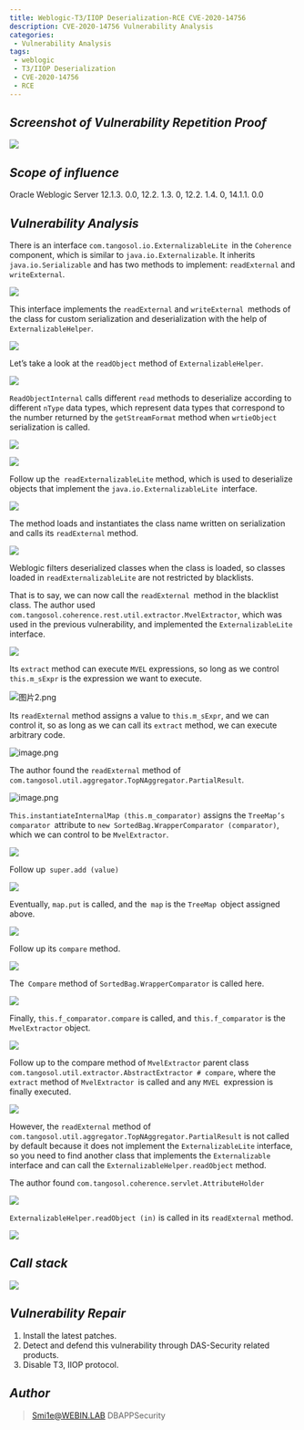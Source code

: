 ```yaml
---
title: Weblogic-T3/IIOP Deserialization-RCE CVE-2020-14756
description: CVE-2020-14756 Vulnerability Analysis
categories:
 - Vulnerability Analysis
tags:
 - weblogic
 - T3/IIOP Deserialization
 - CVE-2020-14756
 - RCE
---
```


## ***Screenshot of Vulnerability Repetition Proof***


![]({{site.url}}/upload/2021-01-27-CVE-2020-14756/1.png)

## ***Scope of influence***
Oracle Weblogic Server 12.1.3. 0.0, 12.2. 1.3. 0, 12.2. 1.4. 0, 14.1.1. 0.0

## ***Vulnerability Analysis***
There is an interface `com.tangosol.io.ExternalizableLite `in the `Coherence` component, which is similar to `java.io.Externalizable`. It inherits `java.io.Serializable` and has two methods to implement: `readExternal` and `writeExternal`.

![]({{site.url}}/upload/2021-01-27-CVE-2020-14756/2.png)

This interface implements the `readExternal` and `writeExternal `methods of the class for custom serialization and deserialization with the help of `ExternalizableHelper`.

![]({{site.url}}/upload/2021-01-27-CVE-2020-14756/3.png)

Let’s take a look at the `readObject` method of `ExternalizableHelper`.

![]({{site.url}}/upload/2021-01-27-CVE-2020-14756/4.png)

`ReadObjectInternal` calls different `read` methods to deserialize according to different `nType` data types, which represent data types that correspond to the number returned by the `getStreamFormat` method when `wrtieObject` serialization is called.

![]({{site.url}}/upload/2021-01-27-CVE-2020-14756/5.jpg)

![]({{site.url}}/upload/2021-01-27-CVE-2020-14756/6.png)


Follow up the` readExternalizableLite` method, which is used to deserialize objects that implement the `java.io.ExternalizableLite `interface.

![]({{site.url}}/upload/2021-01-27-CVE-2020-14756/7.png)

The method loads and instantiates the class name written on serialization and calls its `readExternal` method.

![]({{site.url}}/upload/2021-01-27-CVE-2020-14756/8.png)

Weblogic filters deserialized classes when the class is loaded, so classes loaded in `readExternalizableLite` are not restricted by blacklists.

That is to say, we can now call the `readExternal `method in the blacklist class. The author used `com.tangosol.coherence.rest.util.extractor.MvelExtractor`, which was used in the previous vulnerability, and implemented the `ExternalizableLite` interface.

![]({{site.url}}/upload/2021-01-27-CVE-2020-14756/9.png)

Its `extract` method can execute `MVEL` expressions, so long as we control `this.m_sExpr` is the expression we want to execute.


![图片2.png]({{site.url}}/upload/2021-01-27-CVE-2020-14756/10.png)

Its `readExternal` method assigns a value to `this.m_sExpr`, and we can control it, so as long as we can call its `extract` method, we can execute arbitrary code.

![image.png]({{site.url}}/upload/2021-01-27-CVE-2020-14756/11.png)

The author found the `readExternal` method of `com.tangosol.util.aggregator.TopNAggregator.PartialResult`.

![image.png]({{site.url}}/upload/2021-01-27-CVE-2020-14756/12.png)

`This.instantiateInternalMap (this.m_comparator)` assigns the `TreeMap’s comparator `attribute to `new SortedBag.WrapperComparator (comparator)`, which we can control to be `MvelExtractor`.

![]({{site.url}}/upload/2021-01-27-CVE-2020-14756/13.png)

Follow up` super.add (value)`

![]({{site.url}}/upload/2021-01-27-CVE-2020-14756/14.png)

Eventually, `map.put` is called, and the` map` is the `TreeMap `object assigned above.

![]({{site.url}}/upload/2021-01-27-CVE-2020-14756/15.png)

Follow up its `compare` method.

![]({{site.url}}/upload/2021-01-27-CVE-2020-14756/16.png)

The` Compare` method of `SortedBag.WrapperComparator` is called here.

![]({{site.url}}/upload/2021-01-27-CVE-2020-14756/17.png)

Finally, `this.f_comparator.compare` is called, and `this.f_comparator` is the` MvelExtractor` object.

![]({{site.url}}/upload/2021-01-27-CVE-2020-14756/18.png)

Follow up to the compare method of `MvelExtractor` parent class `com.tangosol.util.extractor.AbstractExtractor # compare`, where the `extract` method of `MvelExtractor `is called and any `MVEL `expression is finally executed.

![]({{site.url}}/upload/2021-01-27-CVE-2020-14756/19.png)

However, the `readExternal` method of `com.tangosol.util.aggregator.TopNAggregator.PartialResult` is not called by default because it does not implement the `ExternalizableLite` interface, so you need to find another class that implements the `Externalizable` interface and can call the `ExternalizableHelper.readObject` method.

The author found `com.tangosol.coherence.servlet.AttributeHolder`

![]({{site.url}}/upload/2021-01-27-CVE-2020-14756/20.png)

`ExternalizableHelper.readObject (in)` is called in its `readExternal` method.

![]({{site.url}}/upload/2021-01-27-CVE-2020-14756/21.png)

## ***Call stack***

![]({{site.url}}/upload/2021-01-27-CVE-2020-14756/22.png)

## ***Vulnerability Repair***

1. Install the latest patches.
2. Detect and defend this vulnerability through DAS-Security related products.
3. Disable T3, IIOP protocol.


## ***Author***
> Smi1e@WEBIN.LAB
> DBAPPSecurity
